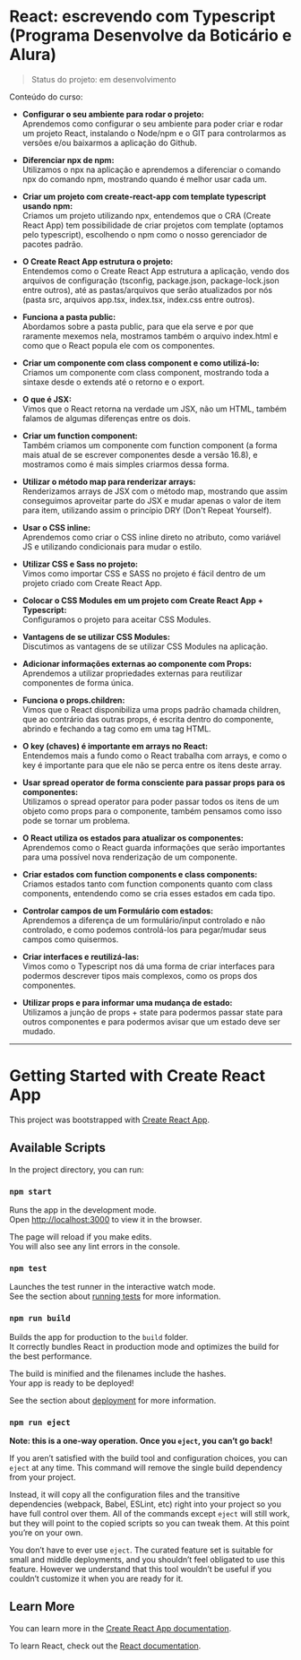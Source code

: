 # React: escrevendo com Typescript (Programa Desenvolve da Boticário e Alura)

> Status do projeto: em desenvolvimento

Conteúdo do curso:

* **Configurar o seu ambiente para rodar o projeto:**  <br>
Aprendemos como configurar o seu ambiente para poder criar e rodar um projeto React, instalando o Node/npm e o GIT para controlarmos as versões e/ou baixarmos a aplicação do Github.

* **Diferenciar npx de npm:** <br>
Utilizamos o npx na aplicação e aprendemos a diferenciar o comando npx do comando npm, mostrando quando é melhor usar cada um.

* **Criar um projeto com create-react-app com template typescript usando npm:** <br>
Criamos um projeto utilizando npx, entendemos que o CRA (Create React App) tem possibilidade de criar projetos com template (optamos pelo typescript), escolhendo o npm como o nosso gerenciador de pacotes padrão.

* **O Create React App estrutura o projeto:** <br>
Entendemos como o Create React App estrutura a aplicação, vendo dos arquivos de configuração (tsconfig, package.json, package-lock.json entre outros), até as pastas/arquivos que serão atualizados por nós (pasta src, arquivos app.tsx, index.tsx, index.css entre outros).

* **Funciona a pasta public:** <br>
Abordamos sobre a pasta public, para que ela serve e por que raramente mexemos nela, mostramos também o arquivo index.html e como que o React popula ele com os componentes.

* **Criar um componente com class component e como utilizá-lo:** <br>
Criamos um componente com class component, mostrando toda a sintaxe desde o extends até o retorno e o export.

* **O que é JSX:** <br>
Vimos que o React retorna na verdade um JSX, não um HTML, também falamos de algumas diferenças entre os dois.

* **Criar um function component:** <br>
Também criamos um componente com function component (a forma mais atual de se escrever componentes desde a versão 16.8), e mostramos como é mais simples criarmos dessa forma.

* **Utilizar o método map para renderizar arrays:** <br>
Renderizamos arrays de JSX com o método map, mostrando que assim conseguimos aproveitar parte do JSX e mudar apenas o valor de item para item, utilizando assim o princípio DRY (Don't Repeat Yourself).

* **Usar o CSS inline:** <br>
Aprendemos como criar o CSS inline direto no atributo, como variável JS e utilizando condicionais para mudar o estilo.

* **Utilizar CSS e Sass no projeto:** <br>
Vimos como importar CSS e SASS no projeto é fácil dentro de um projeto criado com Create React App.

* **Colocar o CSS Modules em um projeto com Create React App + Typescript:** <br>
Configuramos o projeto para aceitar CSS Modules.

* **Vantagens de se utilizar CSS Modules:** <br>
Discutimos as vantagens de se utilizar CSS Modules na aplicação.

* **Adicionar informações externas ao componente com Props:** <br>
Aprendemos a utilizar propriedades externas para reutilizar componentes de forma única.

* **Funciona o props.children:** <br>
Vimos que o React disponibiliza uma props padrão chamada children, que ao contrário das outras props, é escrita dentro do componente, abrindo e fechando a tag como em uma tag HTML.

* **O key (chaves) é importante em arrays no React:** <br>
Entendemos mais a fundo como o React trabalha com arrays, e como o key é importante para que ele não se perca entre os itens deste array.

* **Usar spread operator de forma consciente para passar props para os componentes:** <br>
Utilizamos o spread operator para poder passar todos os itens de um objeto como props para o componente, também pensamos como isso pode se tornar um problema.

* **O React utiliza os estados para atualizar os componentes:** <br>
Aprendemos como o React guarda informações que serão importantes para uma possível nova renderização de um componente.

* **Criar estados com function components e class components:** <br>
Criamos estados tanto com function components quanto com class components, entendendo como se cria esses estados em cada tipo.

* **Controlar campos de um Formulário com estados:** <br>
Aprendemos a diferença de um formulário/input controlado e não controlado, e como podemos controlá-los para pegar/mudar seus campos como quisermos.

* **Criar interfaces e reutilizá-las:** <br>
Vimos como o Typescript nos dá uma forma de criar interfaces para podermos descrever tipos mais complexos, como os props dos componentes.

* **Utilizar props e para informar uma mudança de estado:** <br>
Utilizamos a junção de props + state para podermos passar state para outros componentes e para podermos avisar que um estado deve ser mudado.


-----

# Getting Started with Create React App

This project was bootstrapped with [Create React App](https://github.com/facebook/create-react-app).

## Available Scripts

In the project directory, you can run:

### `npm start`

Runs the app in the development mode.\
Open [http://localhost:3000](http://localhost:3000) to view it in the browser.

The page will reload if you make edits.\
You will also see any lint errors in the console.

### `npm test`

Launches the test runner in the interactive watch mode.\
See the section about [running tests](https://facebook.github.io/create-react-app/docs/running-tests) for more information.

### `npm run build`

Builds the app for production to the `build` folder.\
It correctly bundles React in production mode and optimizes the build for the best performance.

The build is minified and the filenames include the hashes.\
Your app is ready to be deployed!

See the section about [deployment](https://facebook.github.io/create-react-app/docs/deployment) for more information.

### `npm run eject`

**Note: this is a one-way operation. Once you `eject`, you can’t go back!**

If you aren’t satisfied with the build tool and configuration choices, you can `eject` at any time. This command will remove the single build dependency from your project.

Instead, it will copy all the configuration files and the transitive dependencies (webpack, Babel, ESLint, etc) right into your project so you have full control over them. All of the commands except `eject` will still work, but they will point to the copied scripts so you can tweak them. At this point you’re on your own.

You don’t have to ever use `eject`. The curated feature set is suitable for small and middle deployments, and you shouldn’t feel obligated to use this feature. However we understand that this tool wouldn’t be useful if you couldn’t customize it when you are ready for it.

## Learn More

You can learn more in the [Create React App documentation](https://facebook.github.io/create-react-app/docs/getting-started).

To learn React, check out the [React documentation](https://reactjs.org/).
